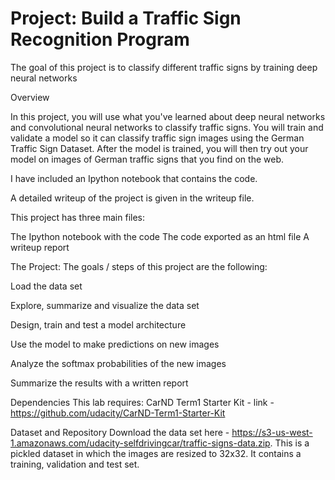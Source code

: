 # Project: Build a Traffic Sign Recognition Program
The goal of this project is to classify different traffic signs by training deep neural networks

Overview

In this project, you will use what you've learned about deep neural networks and convolutional neural networks to classify traffic signs. You will train and validate a model so it can classify traffic sign images using the German Traffic Sign Dataset. After the model is trained, you will then try out your model on images of German traffic signs that you find on the web.

I have included an Ipython notebook that contains the code. 

A detailed writeup of the project is given in the writeup file. 

This project has three main files:

The Ipython notebook with the code
The code exported as an html file
A writeup report 

The Project:
The goals / steps of this project are the following:

Load the data set

Explore, summarize and visualize the data set

Design, train and test a model architecture

Use the model to make predictions on new images

Analyze the softmax probabilities of the new images

Summarize the results with a written report

Dependencies
This lab requires: CarND Term1 Starter Kit - link - https://github.com/udacity/CarND-Term1-Starter-Kit

Dataset and Repository
Download the data set here - https://s3-us-west-1.amazonaws.com/udacity-selfdrivingcar/traffic-signs-data.zip. 
This is a pickled dataset in which the images are resized to 32x32. It contains a training, validation and test set.


